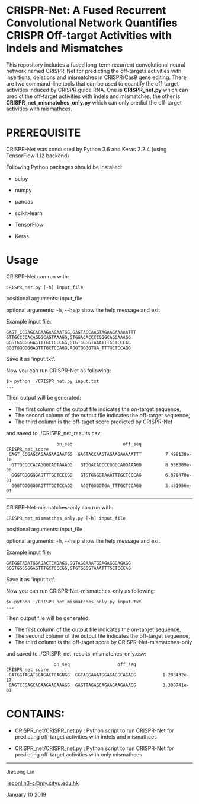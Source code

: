 # CRISPR-Net: A Fused Recurrent Convolutional Network Quantifies CRISPR Off-target Activities with Indels and Mismatches
This repository includes a fused long-term recurrent convolutional neural network named CRISPR-Net for predicting the off-targets activities with insertions, deletions and mismatches in CRISPR/Cas9 gene editing. There are two command-line tools that can be used to quantify the off-target activities induced by CRISPR guide RNA. One is **CRISPR_net.py** which can predict the off-target activities with indels and mismatches, the other is **CRISPR_net_mismatches_only.py** which can only predict the off-target activities with mismathces.

# PREREQUISITE
CRISPR-Net was conducted by Python 3.6 and Keras 2.2.4 (using TensorFlow 1.12 backend) 

Following Python packages should be installed:
<ul>
<li><p>scipy</p></li>
<li><p>numpy</p></li>
<li><p>pandas</p></li>
<li><p>scikit-learn</p></li>
<li><p>TensorFlow</p></li>
<li><p>Keras</p></li>
</ul>

# Usage

CRISPR-Net can run with:

    CRISPR_net.py [-h] input_file

positional arguments: input_file

optional arguments:
  -h, --help  show the help message and exit

Example input file:

    GAGT_CCGAGCAGAAGAAGAATGG,GAGTACCAAGTAGAAGAAAAATTT
    GTTGCCCCACAGGGCAGTAAAGG,GTGGACACCCCGGGCAGGAAAGG
    GGGTGGGGGGAGTTTGCTCCCGG,GTGTGGGGTAAATTTGCTCCCAG
    GGGTGGGGGGAGTTTGCTCCAGG,AGGTGGGGTGA_TTTGCTCCAGG

Save it as 'input.txt'.

Now you can run CRISPR-Net as following:

    $> python ./CRISPR_net.py input.txt
    ...
    
Then output will be generated:

- The first column of the output file indicates the on-target sequence,
- The second column of the output file indicates the off-target sequence,
- The third column is the off-taget score predicted by CRISPR-Net

and saved to ./CRISPR_net_results.csv:

                       on_seq                   off_seq     CRISPR_net_score
     GAGT_CCGAGCAGAAGAAGAATGG  GAGTACCAAGTAGAAGAAAAATTT         7.498138e-10
      GTTGCCCCACAGGGCAGTAAAGG   GTGGACACCCCGGGCAGGAAAGG         8.658309e-08
      GGGTGGGGGGAGTTTGCTCCCGG   GTGTGGGGTAAATTTGCTCCCAG         6.078470e-01
      GGGTGGGGGGAGTTTGCTCCAGG   AGGTGGGGTGA_TTTGCTCCAGG         3.451956e-01
                     
--------------------------------------------------

CRISPR-Net-mismatches-only can run with:

    CRISPR_net_mismatches_only.py [-h] input_file

positional arguments: input_file

optional arguments:
  -h, --help show the help message and exit

Example input file:

    GATGGTAGATGGAGACTCAGAGG,GGTAGGAAATGGAGAGGCAGAGG
    GGGTGGGGGGAGTTTGCTCCCGG,GTGTGGGGTAAATTTGCTCCCAG

Save it as 'input.txt'.

Now you can run CRISPR-Net-mismatches-only as following:

    $> python ./CRISPR_net_mismatches_only.py input.txt
    ...
    
Then output file will be generated:

- The first column of the output file indicates the on-target sequence,
- The second column of the output file indicates the off-target sequence,
- The third column is the off-taget score by CRISPR-Net-mismatches-only

and saved to ./CRISPR_net_results_mismatches_only.csv:
                     
                      on_seq                  off_seq      CRISPR_net_score
     GATGGTAGATGGAGACTCAGNGG  GGTAGGAAATGGAGAGGCAGAGG          1.283432e-17
     GAGTCCGAGCAGAAGAAGAAAGG  GAGTTAGAGCAGAAGAAGAAAGG          3.380741e-01


# CONTAINS:
<ul>
<li><p>CRISPR_net/CRISPR_net.py : Python script to run CRISPR-Net for predicting off-target activities with indels and mismathces </p></li>
<li><p>CRISPR_net/CRISPR_net.py : Python script to run CRISPR-Net for predicting off-target activities with only mismathces</p></li>
</p></li>
</ul>

---------------------------------------
Jiecong Lin

jieconlin3-c@my.cityu.edu.hk

January 10 2019
